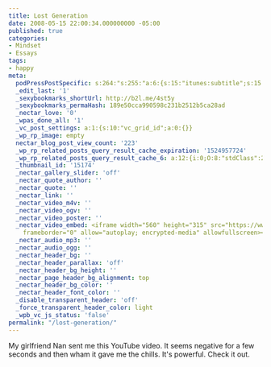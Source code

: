 ```yaml
---
title: Lost Generation
date: 2008-05-15 22:00:34.000000000 -05:00
published: true
categories:
- Mindset
- Essays
tags:
- happy
meta:
  podPressPostSpecific: s:264:"s:255:"a:6:{s:15:"itunes:subtitle";s:15:"##PostExcerpt##";s:14:"itunes:summary";s:15:"##PostExcerpt##";s:15:"itunes:keywords";s:17:"##WordPressCats##";s:13:"itunes:author";s:10:"##Global##";s:15:"itunes:explicit";s:7:"Default";s:12:"itunes:block";s:7:"Default";}";";
  _edit_last: '1'
  _sexybookmarks_shortUrl: http://b2l.me/4st5y
  _sexybookmarks_permaHash: 189e50cca990598c231b2512b5ca28ad
  _nectar_love: '0'
  _wpas_done_all: '1'
  _vc_post_settings: a:1:{s:10:"vc_grid_id";a:0:{}}
  _wp_rp_image: empty
  nectar_blog_post_view_count: '223'
  _wp_rp_related_posts_query_result_cache_expiration: '1524957724'
  _wp_rp_related_posts_query_result_cache_6: a:12:{i:0;O:8:"stdClass":2:{s:7:"post_id";s:3:"383";s:5:"score";s:17:"49.28910091263168";}i:1;O:8:"stdClass":2:{s:7:"post_id";s:3:"893";s:5:"score";s:17:"42.30713554120233";}i:2;O:8:"stdClass":2:{s:7:"post_id";s:3:"364";s:5:"score";s:17:"42.27784644906143";}i:3;O:8:"stdClass":2:{s:7:"post_id";s:3:"737";s:5:"score";s:17:"39.87901247349245";}i:4;O:8:"stdClass":2:{s:7:"post_id";s:4:"1373";s:5:"score";s:17:"36.68217543875196";}i:5;O:8:"stdClass":2:{s:7:"post_id";s:3:"604";s:5:"score";s:17:"36.68217543875196";}i:6;O:8:"stdClass":2:{s:7:"post_id";s:3:"427";s:5:"score";s:17:"36.68217543875196";}i:7;O:8:"stdClass":2:{s:7:"post_id";s:3:"411";s:5:"score";s:17:"36.68217543875196";}i:8;O:8:"stdClass":2:{s:7:"post_id";s:3:"393";s:5:"score";s:17:"36.68217543875196";}i:9;O:8:"stdClass":2:{s:7:"post_id";s:3:"356";s:5:"score";s:17:"36.68217543875196";}i:10;O:8:"stdClass":2:{s:7:"post_id";s:3:"333";s:5:"score";s:17:"36.68217543875196";}i:11;O:8:"stdClass":2:{s:7:"post_id";s:3:"233";s:5:"score";s:17:"36.68217543875196";}}
  _thumbnail_id: '15174'
  _nectar_gallery_slider: 'off'
  _nectar_quote_author: ''
  _nectar_quote: ''
  _nectar_link: ''
  _nectar_video_m4v: ''
  _nectar_video_ogv: ''
  _nectar_video_poster: ''
  _nectar_video_embed: <iframe width="560" height="315" src="https://www.youtube.com/embed/42E2fAWM6rA"
    frameborder="0" allow="autoplay; encrypted-media" allowfullscreen></iframe>
  _nectar_audio_mp3: ''
  _nectar_audio_ogg: ''
  _nectar_header_bg: ''
  _nectar_header_parallax: 'off'
  _nectar_header_bg_height: ''
  _nectar_page_header_bg_alignment: top
  _nectar_header_bg_color: ''
  _nectar_header_font_color: ''
  _disable_transparent_header: 'off'
  _force_transparent_header_color: light
  _wpb_vc_js_status: 'false'
permalink: "/lost-generation/"
---
```

<p>My girlfriend Nan sent me this YouTube video. It seems negative for a few seconds and then wham it gave me the chills. It's powerful. Check it out.</p>
<p><object width="425" height="355" classid="clsid:d27cdb6e-ae6d-11cf-96b8-444553540000" codebase="http://download.macromedia.com/pub/shockwave/cabs/flash/swflash.cab#version=6,0,40,0"><param name="wmode" value="transparent" /><param name="src" value="http://www.youtube.com/v/42E2fAWM6rA&amp;hl=en" /><embed type="application/x-shockwave-flash" width="425" height="355" src="http://www.youtube.com/v/42E2fAWM6rA&amp;hl=en" wmode="transparent" /></object></p>
